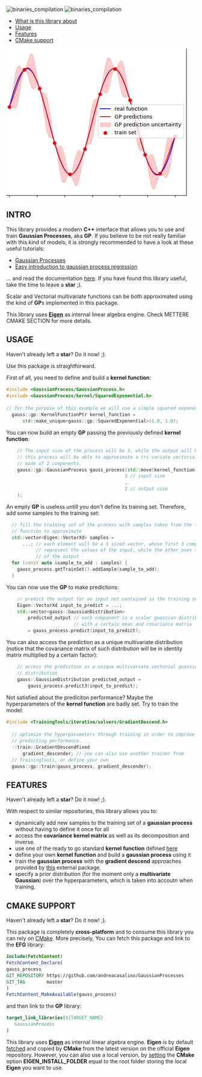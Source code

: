 ![binaries_compilation](https://github.com/andreacasalino/GaussianProcesses/actions/workflows/installArtifacts.yml/badge.svg)
![binaries_compilation](https://github.com/andreacasalino/GaussianProcesses/actions/workflows/runTests.yml/badge.svg)

- [What is this library about](#intro)
- [Usage](#usage)
- [Features](#features)
- [CMake support](#cmake-support)


![How the predictions with Gaussian Processes look like:](sample.png)

## INTRO

This library provides a modern **C++** interface that allows you to use and train **Gaussian Processes**, aka **GP**.
If you believe to be not really familiar with this kind of models, it is strongly recommended to have a look at these useful tutorials:

- [Gaussian Processes](https://www.youtube.com/watch?v=UBDgSHPxVME&t=794s)
- [Easy introduction to gaussian process regression](https://www.youtube.com/watch?v=iDzaoEwd0N0)

... and read the documentation [here](doc/Gaussian_Process.pdf). If you have found this library useful, take the time to leave a **star** ;).

Scalar and Vectorial multivariate functions can be both approximated using the kind of **GP**s implemented in this package.

This library uses [**Eigen**](https://gitlab.com/libeigen/eigen) as internal linear algebra engine. Check METTERE CMAKE SECTION for more details.

## USAGE

Haven't already left a **star**? Do it now! ;).

Use this package is straightforward.

First of all, you need to define and build a **kernel function**:
```cpp
#include <GaussianProcess/GaussianProcess.h>
#include <GaussianProcess/kernel/SquaredExponential.h>

// for the purpose of this example we will use a simple squared exponential
  gauss::gp::KernelFunctionPtr kernel_function =
      std::make_unique<gauss::gp::SquaredExponential>(1.0, 1.0);
```

You can now build an empty **GP** passing the previously defined **kernel function**:
```cpp
    // The input size of the process will be 3, while the output will be 2, i.e.
    // this process will be able to approximate a tri-variate vectorial function
    // made of 2 components.
    gauss::gp::GaussianProcess gauss_process(std::move(kernel_function),
                                            3 // input size
                                            ,
                                            2 // output size
    );
```

An empty **GP** is useless untill you don't define its training set. Therefore, add some samples to the training set:
```cpp
  // fill the training set of the process with samples taken from the (unknown)
  // function to approximate
  std::vector<Eigen::VectorXd> samples =
      ...; // each element will be a 5 sized vector, whose first 3 components
           // represent the values of the input, while the other ones the values
           // of the output
  for (const auto &sample_to_add : samples) {
    gauss_process.getTrainSet().addSample(sample_to_add);
  }
```

You can now use the **GP** to make predictions:
```cpp
    // predict the output for an input not contained in the training set
    Eigen::VectorXd input_to_predict = ...;
    std::vector<gauss::GaussianDistribution>
        predicted_output // each component is a scalar guassian distribution
                         // with a certain mean and covariance matrix
        = gauss_process.predict(input_to_predict);
```
You can also access the prediction as a unique multivariate distribution (notice that the covariance matrix of such distribution will be in identity matrix multiplied by a certain factor):
```cpp
    // access the prediction as a unique multivariate vectorial guassian
    // distribution
    gauss::GaussianDistribution predicted_output =
        gauss_process.predict3(input_to_predict);
```

Not satisfied about the prediciton performance? Maybe the hyperparameters of the **kernel function** are badly set. Try to train the model:
```cpp
#include <TrainingTools/iterative/solvers/GradientDescend.h>

  // optimize the hyperparameters through training in order to improve
  // predicting performance.
  ::train::GradientDescendFixed
      gradient_descender; // you can also use another trainer from
  // TrainingTools, or define your own
  gauss::gp::train(gauss_process, gradient_descender);
```

## FEATURES

Haven't already left a **star**? Do it now! ;).

With respect to similar repositories, this library allows you to:
- dynamically add new samples to the training set of a **gaussian process** without having to define it once for all
- access the **covariance kernel matrix** as well as its decomposition and inverse.
- use one of the ready to go standard **kernel function** defined [here](src/header/GaussianProcess/kernel/)
- define your own **kernel function** and build a **gaussian process** using it
- train the **gaussian process** with the **gradient descend** approaches provided by [this](https://github.com/andreacasalino/TrainingTools) external package.
- specify a prior distribution (for the moment only a **multivariate Gaussian**) over the hyperparameters, which is taken into accoutn when training.

## CMAKE SUPPORT

Haven't already left a **star**? Do it now! ;).


This package is completely **cross-platform** and to consume this library you can rely on [CMake](https://cmake.org).
More precisely, You can fetch this package and link to the **EFG** library:
```cmake
include(FetchContent)
FetchContent_Declare(
gauss_process
GIT_REPOSITORY https://github.com/andreacasalino/GaussianProcesses
GIT_TAG        master
)
FetchContent_MakeAvailable(gauss_process)
```

and then link to the **GP** library:
```cmake
target_link_libraries(${TARGET_NAME}
   GaussianProcess
)
```

This library uses [**Eigen**](https://gitlab.com/libeigen/eigen) as internal linear algebra engine. 
**Eigen** is by default [fetched](https://cmake.org/cmake/help/latest/module/FetchContent.html) and copied by **CMake** from the latest version on the official **Eigen** repository.
However, you can also use a local version, by [setting](https://www.youtube.com/watch?v=LxHV-KNEG3k&t=1s) the **CMake** option **EIGEN_INSTALL_FOLDER** equal to the root folder storing the local **Eigen** you want to use.
